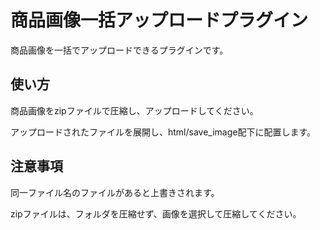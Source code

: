 # 商品画像一括アップロードプラグイン

商品画像を一括でアップロードできるプラグインです。

## 使い方

商品画像をzipファイルで圧縮し、アップロードしてください。

アップロードされたファイルを展開し、html/save_image配下に配置します。

## 注意事項

同一ファイル名のファイルがあると上書きされます。

zipファイルは、フォルダを圧縮せず、画像を選択して圧縮してください。
